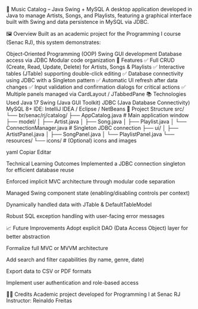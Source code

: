 🎵 Music Catalog – Java Swing + MySQL
A desktop application developed in Java to manage Artists, Songs, and Playlists, featuring a graphical interface built with Swing and data persistence in MySQL via JDBC.

🖼️ Overview
Built as an academic project for the Programming I course (Senac RJ), this system demonstrates:

Object‑Oriented Programming (OOP)
Swing GUI development
Database access via JDBC
Modular code organization
🚀 Features
✅ Full CRUD (Create, Read, Update, Delete) for Artists, Songs & Playlists
✅ Interactive tables (JTable) supporting double-click editing
✅ Database connectivity using JDBC with a Singleton pattern
✅ Automatic UI refresh after data changes
✅ Input validation and confirmation dialogs for critical actions
✅ Multiple panels managed via CardLayout / JTabbedPane
📚 Technologies Used
Java 17
Swing (Java GUI Toolkit)
JDBC (Java Database Connectivity)
MySQL 8+
IDE: IntelliJ IDEA / Eclipse / NetBeans
📂 Project Structure
src/ └── br/senac/rj/catalog/ ├── AppCatalog.java # Main application window ├── model/ │ ├── Artist.java │ ├── Song.java │ ├── Playlist.java │ └── ConnectionManager.java # Singleton JDBC connection ├── ui/ │ ├── ArtistPanel.java │ ├── SongPanel.java │ └── PlaylistPanel.java └── resources/ └── icons/ # (Optional) icons and images

yaml Copiar Editar

Technical Learning Outcomes Implemented a JDBC connection singleton for efficient database reuse

Enforced implicit MVC architecture through modular code separation

Managed Swing component state (enabling/disabling controls per context)

Dynamically handled data with JTable & DefaultTableModel

Robust SQL exception handling with user-facing error messages

📈 Future Improvements Adopt explicit DAO (Data Access Object) layer for better abstraction

Formalize full MVC or MVVM architecture

Add search and filter capabilities (by name, genre, date)

Export data to CSV or PDF formats

Implement user authentication and role-based access

👨‍🏫 Credits Academic project developed for Programming I at Senac RJ Instructor: Reinaldo Freitas
